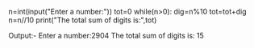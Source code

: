 n=int(input("Enter a number:"))
tot=0
while(n>0):
    dig=n%10
    tot=tot+dig
    n=n//10
print("The total sum of digits is:",tot)

Output:-
Enter a number:2904
The total sum of digits is: 15
